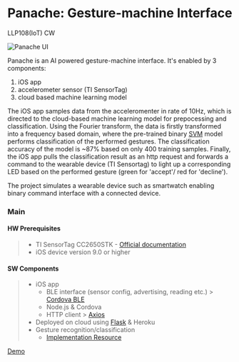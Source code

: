 # Panache: Gesture-machine Interface
LLP108(IoT) CW 

![Panache UI](https://github.com/maan198/Panache/blob/master/Panache/panache_ui.png)


Panache is an AI powered gesture-machine interface. It's enabled by 3 components:
1. iOS app
2. accelerometer sensor (TI SensorTag)
3. cloud based machine learning model

The iOS app samples data from the acceleromenter in rate of 10Hz, which is directed to the cloud-based machine learning model for prepocessing and classification. Using the Fourier transform, the data is firstly transformed into a frequency based domain, where the pre-trained binary [SVM](https://en.wikipedia.org/wiki/Support_vector_machine) model performs classification of the performed gestures. The classification accuracy of the model is ~87% based on only 400 training samples. Finally, the iOS app pulls the classification result as an http request and forwards a command to the wearable device (TI Sensortag) to light up a corresponding LED based on the performed gesture (green for 'accept'/ red for 'decline').

The project simulates a wearable device such as smartwatch enabling binary command interface with a connected device. 

### Main
#### HW Prerequisites
> - TI SensorTag CC2650STK - [Official documentation](https://processors.wiki.ti.com/index.php/CC2650_SensorTag_User%27s_Guide#Movement_Sensor)
> - iOS device version 9.0 or higher

#### SW Components
> - iOS app 
>   - BLE interface (sensor config, advertising, reading etc.) > [Cordova BLE](https://github.com/don/cordova-plugin-ble-central#write)
>   - Node.js & Cordova
>   - HTTP client > [Axios](https://github.com/axios/axios)
> - Deployed on cloud using [Flask](https://flask.palletsprojects.com/en/1.1.x/) & Heroku
> - Gesture recognition/classification 
>   - [Implementation Resource](https://www.researchgate.net/publication/221601229_Gesture_Recognition_with_a_3-D_Accelerometer)


[Demo](https://youtu.be/6_ibAjIdgCY)


